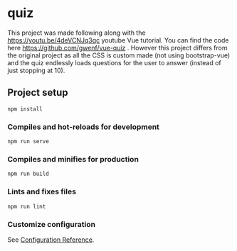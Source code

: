# quiz

This project was made following along with the https://youtu.be/4deVCNJq3qc youtube Vue tutorial.
You can find the code here https://github.com/gwenf/vue-quiz .
However this project differs from the original project as all the CSS is custom made (not using bootstrap-vue) and the quiz endlessly loads questions for the user to answer (instead of just stopping at 10).

## Project setup
```
npm install
```

### Compiles and hot-reloads for development
```
npm run serve
```

### Compiles and minifies for production
```
npm run build
```

### Lints and fixes files
```
npm run lint
```

### Customize configuration
See [Configuration Reference](https://cli.vuejs.org/config/).
